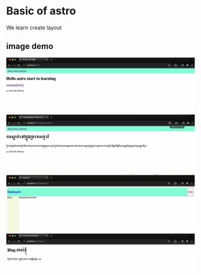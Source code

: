 # Basic of astro 
We learn create layout
## image demo
![alt](./src/assets/image/4.jpg)
![alt](./src/assets/image/1.jpg)
![alt](./src/assets/image/2.jpg)
![alt](./src/assets/image/3.jpg)
